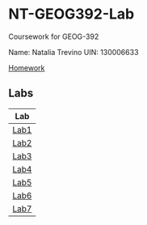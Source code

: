 # NT-GEOG392-Lab


Coursework for GEOG-392

Name: Natalia Trevino
UIN: 130006633

[Homework](./homeworks)

## Labs
| Lab |
|-----|
| [Lab1](labs/Lab1/README.md) |
| [Lab2](labs/Lab2/README.md) |
| [Lab3](labs/Lab3/README.md) |
| [Lab4](labs/Lab4/README.md) |
| [Lab5](labs/Lab5/README.md) |
| [Lab6](labs/Lab6/README.md) |
| [Lab7](labs/Lab7/README.md) |



